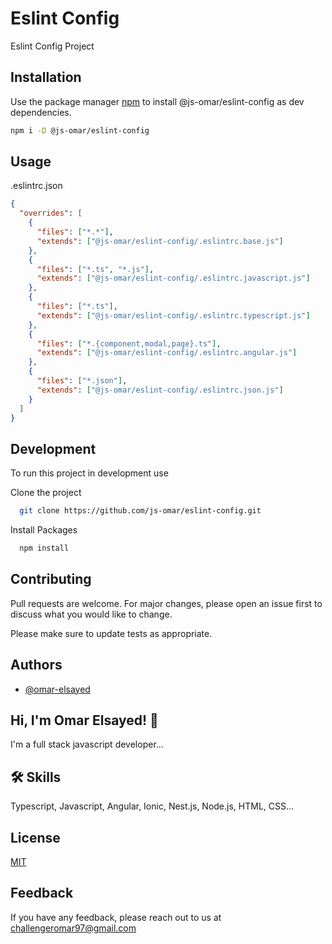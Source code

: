 # Eslint Config

Eslint Config Project

## Installation

Use the package manager [npm](https://www.npmjs.com/) to install @js-omar/eslint-config as dev dependencies.

```bash
npm i -D @js-omar/eslint-config
```

## Usage

.eslintrc.json

```json
{
  "overrides": [
    {
      "files": ["*.*"],
      "extends": ["@js-omar/eslint-config/.eslintrc.base.js"]
    },
    {
      "files": ["*.ts", "*.js"],
      "extends": ["@js-omar/eslint-config/.eslintrc.javascript.js"]
    },
    {
      "files": ["*.ts"],
      "extends": ["@js-omar/eslint-config/.eslintrc.typescript.js"]
    },
    {
      "files": ["*.{component,modal,page}.ts"],
      "extends": ["@js-omar/eslint-config/.eslintrc.angular.js"]
    },
    {
      "files": ["*.json"],
      "extends": ["@js-omar/eslint-config/.eslintrc.json.js"]
    }
  ]
}
```

## Development

To run this project in development use

Clone the project

```bash
  git clone https://github.com/js-omar/eslint-config.git
```

Install Packages

```bash
  npm install
```

## Contributing

Pull requests are welcome. For major changes, please open an issue first to discuss what you would like to change.

Please make sure to update tests as appropriate.

## Authors

- [@omar-elsayed](https://github.com/omar-elsayed97)

## Hi, I'm Omar Elsayed! 👋

I'm a full stack javascript developer...

## 🛠 Skills

Typescript, Javascript, Angular, Ionic, Nest.js, Node.js, HTML, CSS...

## License

[MIT](https://choosealicense.com/licenses/mit/)

## Feedback

If you have any feedback, please reach out to us at challengeromar97@gmail.com

